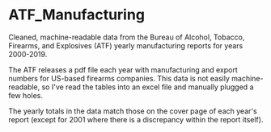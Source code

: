 # ATF_Manufacturing
Cleaned, machine-readable data from the Bureau of Alcohol, Tobacco, Firearms, and Explosives (ATF) yearly manufacturing reports for years 2000-2019.

The ATF releases a pdf file each year with manufacturing and export numbers for US-based firearms companies. This data is not easily machine-readable, so I've read the tables into an excel file and manually plugged a few holes.

The yearly totals in the data match those on the cover page of each year's report (except for 2001 where there is a discrepancy within the report itself).
